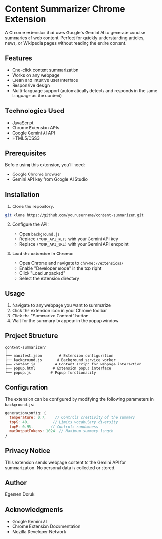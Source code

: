 # Content Summarizer Chrome Extension

A Chrome extension that uses Google's Gemini AI to generate concise summaries of web content. Perfect for quickly understanding articles, news, or Wikipedia pages without reading the entire content.

## Features

- One-click content summarization
- Works on any webpage
- Clean and intuitive user interface
- Responsive design
- Multi-language support (automatically detects and responds in the same language as the content)

## Technologies Used

- JavaScript
- Chrome Extension APIs
- Google Gemini AI API
- HTML5/CSS3

## Prerequisites

Before using this extension, you'll need:
- Google Chrome browser
- Gemini API key from Google AI Studio

## Installation

1. Clone the repository:
```bash
git clone https://github.com/yourusername/content-summarizer.git
```

2. Configure the API:
   - Open `background.js`
   - Replace `(YOUR_API_KEY)` with your Gemini API key
   - Replace `(YOUR_API_URL)` with your Gemini API endpoint

3. Load the extension in Chrome:
   - Open Chrome and navigate to `chrome://extensions/`
   - Enable "Developer mode" in the top right
   - Click "Load unpacked"
   - Select the extension directory

## Usage

1. Navigate to any webpage you want to summarize
2. Click the extension icon in your Chrome toolbar
3. Click the "Summarize Content" button
4. Wait for the summary to appear in the popup window

## Project Structure

```
content-summarizer/
│
├── manifest.json        # Extension configuration
├── background.js       # Background service worker
├── content.js         # Content script for webpage interaction
├── popup.html        # Extension popup interface
└── popup.js         # Popup functionality
```

## Configuration

The extension can be configured by modifying the following parameters in `background.js`:

```javascript
generationConfig: {
  temperature: 0.7,    // Controls creativity of the summary
  topK: 40,           // Limits vocabulary diversity
  topP: 0.95,        // Controls randomness
  maxOutputTokens: 1024  // Maximum summary length
}
```

## Privacy Notice

This extension sends webpage content to the Gemini API for summarization. No personal data is collected or stored.

## Author

Egemen Doruk

## Acknowledgments

- Google Gemini AI
- Chrome Extension Documentation
- Mozilla Developer Network
